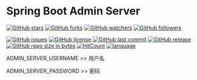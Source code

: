 # Spring Boot Admin Server
[![GitHub stars](https://img.shields.io/github/stars/itning/admin-server.svg?style=social&label=Stars)](https://github.com/itning/admin-server/stargazers)
[![GitHub forks](https://img.shields.io/github/forks/itning/admin-server.svg?style=social&label=Fork)](https://github.com/itning/admin-server/network/members)
[![GitHub watchers](https://img.shields.io/github/watchers/itning/admin-server.svg?style=social&label=Watch)](https://github.com/itning/admin-server/watchers)
[![GitHub followers](https://img.shields.io/github/followers/itning.svg?style=social&label=Follow)](https://github.com/itning?tab=followers)

[![GitHub issues](https://img.shields.io/github/issues/itning/admin-server.svg)](https://github.com/itning/admin-server/issues)
[![GitHub license](https://img.shields.io/github/license/itning/admin-server.svg)](https://github.com/itning/admin-server/blob/master/LICENSE)
[![GitHub last commit](https://img.shields.io/github/last-commit/itning/admin-server.svg)](https://github.com/itning/admin-server/commits)
[![GitHub release](https://img.shields.io/github/release/itning/admin-server.svg)](https://github.com/itning/admin-server/releases)
[![GitHub repo size in bytes](https://img.shields.io/github/repo-size/itning/admin-server.svg)](https://github.com/itning/admin-server)
[![HitCount](http://hits.dwyl.com/itning/admin-server.svg)](http://hits.dwyl.com/itning/admin-server)
[![language](https://img.shields.io/badge/language-JAVA-green.svg)](https://github.com/itning/admin-server)

ADMIN_SERVER_USERNAME >> 用户名

ADMIN_SERVER_PASSWORD >> 密码
